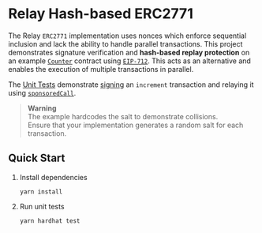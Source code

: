 # Relay Hash-based ERC2771

The Relay `ERC2771` implementation uses nonces which enforce sequential inclusion and lack the ability to handle parallel transactions.
This project demonstrates signature verification and **hash-based replay protection** on an example [`Counter`](https://github.com/gelatodigital/relay-hash-based-ERC2771/blob/main/contracts/Counter.sol) contract using [`EIP-712`](https://eips.ethereum.org/EIPS/eip-712).
This acts as an alternative and enables the execution of multiple transactions in parallel.

The [Unit Tests](https://github.com/gelatodigital/relay-hash-based-ERC2771/blob/main/test/Counter.test.ts) demonstrate [signing](https://github.com/gelatodigital/relay-hash-based-ERC2771/blob/main/src/signature.ts)
an `increment` transaction and relaying it using [`sponsoredCall`](https://docs.gelato.network/developer-services/relay/non-erc-2771/sponsoredcall).

> **Warning**  
> The example hardcodes the salt to demonstrate collisions.  
> Ensure that your implementation generates a random salt for each transaction.

## Quick Start

1. Install dependencies
   ```
   yarn install
   ```
2. Run unit tests
   ```
   yarn hardhat test
   ```
